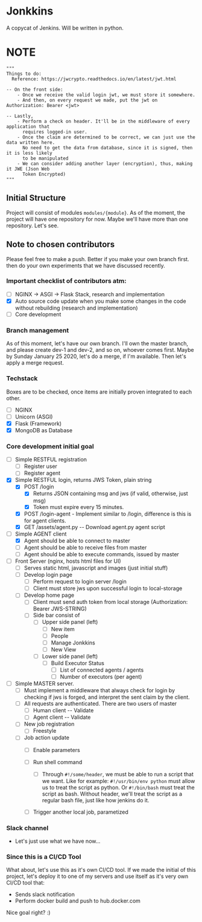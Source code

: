 # Jonkkins
A copycat of Jenkins. Will be written in python.

# NOTE
```
"""
Things to do:
  Reference: https://jwcrypto.readthedocs.io/en/latest/jwt.html

-- On the front side:
    - Once we receive the valid login jwt, we must store it somewhere.
    - And then, on every request we made, put the jwt on Authorization: Bearer <jwt>

-- Lastly,
    - Perform a check on header. It'll be in the middleware of every application that
      requires logged-in user.
    - Once the claim are determined to be correct, we can just use the data written here.
      No need to get the data from database, since it is signed, then it is less likely
      to be manipulated
    - We can consider adding another layer (encryption), thus, making it JWE (Json Web
      Token Encrypted)
"""
```

## Initial Structure
Project will consist of modules `modules/{module}`. As of the
moment, the project will have one repository for now. Maybe we'll
have more than one repository. Let's see.


## Note to chosen contributors
Please feel free to make a push. Better if you make your own branch first.
then do your own experiments that we have discussed recently.


### Important checklist of contributors atm:
 - [ ] NGINX -> ASGI -> Flask Stack, research and implementation
 - [x] Auto source code update when you make some changes in the code
       without rebuilding (research and implementation)
 - [ ] Core development

### Branch management
As of this moment, let's have our own branch. I'll own the master branch,
and please create dev-1 and dev-2, and so on, whoever comes first. Maybe
by Sunday January 25 2020, let's do a merge, if I'm available. Then let's
apply a merge request.

### Techstack
Boxes are to be checked, once items are initially proven integrated to
each other.
- [ ] NGINX
- [ ] Unicorn (ASGI)
- [x] Flask (Framework)
- [x] MongoDB as Database

### Core development initial goal
- [ ] Simple RESTFUL registration
  - [ ] Register user
  - [ ] Register agent
- [x] Simple RESTFUL login, returns JWS Token, plain string
  - [X] POST /login
    - [x] Returns JSON containing msg and jws (if valid, otherwise, just msg)
    - [x] Token must expire every 15 minutes.
  - [x] POST /login-agent - Implement similar to /login, difference is this is for agent clients.
  - [x] GET /assets/agent.py -- Download agent.py agent script
- [ ] Simple AGENT client
  - [x] Agent should be able to connect to master
  - [ ] Agent should be able to receive files from master
  - [ ] Agent should be able to execute commands, issued by master
- [ ] Front Server (nginx, hosts html files for UI)
  - [ ] Serves static html, javascript and images (just initial stuff)
  - [ ] Develop login page
    - [ ] Perform request to login server /login
    - [ ] Client must store jws upon successful login to local-storage
  - [ ] Develop home page
    - [ ] Client must send auth token from local storage (Authorization: Bearer JWS-STRING)
    - [ ] Side bar consist of
      - [ ] Upper side panel (left)
        - [ ] New item
        - [ ] People
        - [ ] Manage Jonkkins
        - [ ] New View
      - [ ] Lower side panel (left)
        - [ ] Build Executor Status
          - [ ] List of connected agents / agents
          - [ ] Number of executors (per agent)
- [ ] Simple MASTER server.
  - [ ] Must implement a middleware that always check for login
        by checking if jws is forged, and interpret the sent claim
        by the client.
  - [ ] All requests are authenticated. There are two users of master
    - [ ] Human client -- Validate
    - [ ] Agent client -- Validate
  - [ ] New job registration
    - [ ] Freestyle
  - [ ] Job action update
    - [ ] Enable parameters
    - [ ] Run shell command
      - [ ] Through `#!/some/header`, we must be able to run a script
            that we want. Like for example: `#!/usr/bin/env python` must
            allow us to treat the script as python. Or `#!/bin/bash` must
            treat the script as bash. Without header, we'll treat the
            script as a regular bash file, just like how jenkins do it.
    - [ ] Trigger another local job, parametized


### Slack channel
- Let's just use what we have now...

### Since this is a CI/CD Tool
What about, let's use this as it's own CI/CD tool. If we made the initial
of this project, let's deploy it to one of my servers and use itself as
it's very own CI/CD tool that:
  - Sends slack notification
  - Perform docker build and push to hub.docker.com

Nice goal right? :)

